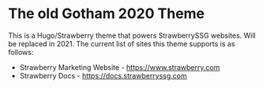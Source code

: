 # The old Gotham 2020 Theme

This is a Hugo/Strawberry theme that powers StrawberrySSG websites.
Will be replaced in 2021.
The current list of sites this theme supports is as follows:

- Strawberry Marketing Website - <https://www.strawberry.com>
- Strawberry Docs - <https://docs.strawberryssg.com>
